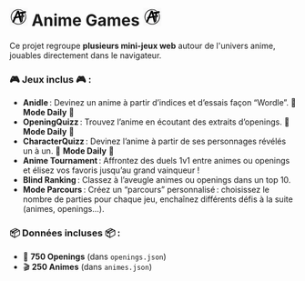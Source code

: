# ![Favicon](images/favicon-32x32.png) Anime Games ![Favicon](images/favicon-32x32.png)

Ce projet regroupe **plusieurs mini-jeux web** autour de l'univers anime, jouables directement dans le navigateur.

### 🎮 Jeux inclus 🎮 :

- **Anidle** : Devinez un anime à partir d’indices et d’essais façon “Wordle”. 🎲 **Mode Daily** 🎲
- **OpeningQuizz** : Trouvez l’anime en écoutant des extraits d’openings. 🎲 **Mode Daily** 🎲
- **CharacterQuizz** : Devinez l’anime à partir de ses personnages révélés un à un. 🎲 **Mode Daily** 🎲
- **Anime Tournament** : Affrontez des duels 1v1 entre animes ou openings et élisez vos favoris jusqu’au grand vainqueur !
- **Blind Ranking** : Classez à l’aveugle animes ou openings dans un top 10.
- **Mode Parcours** : Créez un “parcours” personnalisé : choisissez le nombre de parties pour chaque jeu, enchaînez différents défis à la suite (animes, openings…).

### 📦 Données incluses 📦 : 

- 🎵 **750 Openings** (dans `openings.json`)
- 🎬 **250 Animes** (dans `animes.json`)

